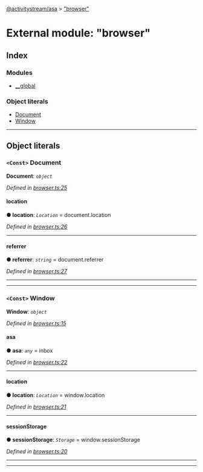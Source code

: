 [@activitystream/asa](../README.md) > ["browser"](../modules/_browser_.md)

# External module: "browser"

## Index

### Modules

* [__global](_browser_.__global.md)

### Object literals

* [Document](_browser_.md#document)
* [Window](_browser_.md#window)

---

## Object literals

<a id="document"></a>

### `<Const>` Document

**Document**: *`object`*

*Defined in [browser.ts:25](https://github.com/activitystream/asa.js/blob/7fc5aa0/src/browser.ts#L25)*

<a id="document.location"></a>

####  location

**● location**: *`Location`* =  document.location

*Defined in [browser.ts:26](https://github.com/activitystream/asa.js/blob/7fc5aa0/src/browser.ts#L26)*

___
<a id="document.referrer"></a>

####  referrer

**● referrer**: *`string`* =  document.referrer

*Defined in [browser.ts:27](https://github.com/activitystream/asa.js/blob/7fc5aa0/src/browser.ts#L27)*

___

___
<a id="window"></a>

### `<Const>` Window

**Window**: *`object`*

*Defined in [browser.ts:15](https://github.com/activitystream/asa.js/blob/7fc5aa0/src/browser.ts#L15)*

<a id="window.asa"></a>

####  asa

**● asa**: *`any`* =  inbox

*Defined in [browser.ts:22](https://github.com/activitystream/asa.js/blob/7fc5aa0/src/browser.ts#L22)*

___
<a id="window.location-1"></a>

####  location

**● location**: *`Location`* =  window.location

*Defined in [browser.ts:21](https://github.com/activitystream/asa.js/blob/7fc5aa0/src/browser.ts#L21)*

___
<a id="window.sessionstorage"></a>

####  sessionStorage

**● sessionStorage**: *`Storage`* =  window.sessionStorage

*Defined in [browser.ts:20](https://github.com/activitystream/asa.js/blob/7fc5aa0/src/browser.ts#L20)*

___

___

